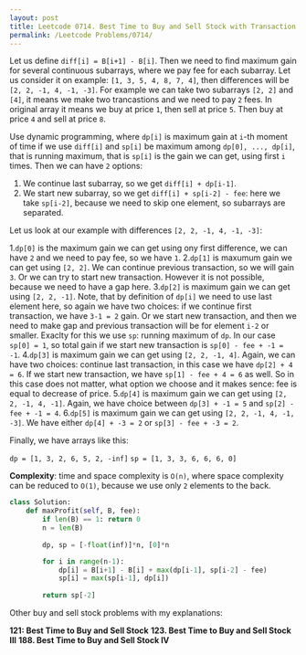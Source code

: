 ```yaml
---
layout: post
title: Leetcode 0714. Best Time to Buy and Sell Stock with Transaction Fee
permalink: /Leetcode Problems/0714/
---
```


Let us define `diff[i] = B[i+1] - B[i]`. Then we need to find maximum gain for several continuous subarrays, where we pay fee for each subarray. Let us consider it on example:
`[1, 3, 5, 4, 8, 7, 4]`, then differences will be `[2, 2, -1, 4, -1, -3]`. For example we can take two subarrays `[2, 2]` and `[4]`, it means we make two trancastions and we need to pay `2` fees. In original array it means we buy at price `1`, then sell at price `5`. Then buy at price `4` and sell at price `8`.

Use dynamic programming, where `dp[i]` is maximum gain at `i`-th moment of time if we use `diff[i]` and `sp[i]` be maximum among `dp[0], ..., dp[i]`, that is running maximum, that is `sp[i]` is the gain we can get, using first `i` times.
Then we can have `2` options:

1. We continue last subarray, so we get `diff[i] + dp[i-1]`.
2. We start new subarray, so we get `diff[i] + sp[i-2] - fee`: here we take `sp[i-2]`, because we need to skip one element, so subarrays are separated.

Let us look at our example with differences `[2, 2, -1, 4, -1, -3]`:

1.`dp[0]` is the maximum gain we can get using ony first difference, we can have `2` and we need to pay fee, so we have `1`.
2.`dp[1]` is maxumum gain we can get using `[2, 2]`. We can continue previous transaction, so we will gain `3`. Or we can try to start new transaction. However it is not possible, because we need to have a gap here.
3.`dp[2]` is maximum gain we can get using `[2, 2, -1]`. Note, that by definition of `dp[i]` we need to use last element here, so again we have two choices: if we continue first transaction, we have `3-1 = 2` gain. Or we start new transaction, and then we need to make gap and previous transaction will be for element `i-2` or smaller. Exaclty for this we use `sp`: running maximum of `dp`. In our case `sp[0] = 1`, so total gain if we start new transaction is `sp[0] - fee + -1 = -1`.
4.`dp[3]` is maximum gain we can get using `[2, 2, -1, 4]`. Again, we can have two choices: continue last transaction, in this case we have `dp[2] + 4 = 6`. If we start new transaction, we have `sp[1] - fee + 4 = 6` as well. So in this case does not matter, what option we choose and it makes sence: fee is equal to decrease of price.
5.`dp[4]` is maximum gain we can get using `[2, 2, -1, 4, -1]`. Again, we have choice between `dp[3] + -1 = 5` and `sp[2] - fee + -1 = 4`.
6.`dp[5]` is maximum gain we can get using `[2, 2, -1, 4, -1, -3]`. We have either `dp[4] + -3 = 2` or `sp[3] - fee + -3 = 2`.

Finally, we have arrays like this:

`dp = [1, 3, 2, 6, 5, 2, -inf]`
`sp = [1, 3, 3, 6, 6, 6, 0]`

**Complexity**: time and space complexity is `O(n)`, where space complexity can be reduced to `O(1)`, because we use only `2` elements to the back.

```python
class Solution:
    def maxProfit(self, B, fee):
        if len(B) == 1: return 0
        n = len(B)
        
        dp, sp = [-float(inf)]*n, [0]*n

        for i in range(n-1):
            dp[i] = B[i+1] - B[i] + max(dp[i-1], sp[i-2] - fee)
            sp[i] = max(sp[i-1], dp[i])
             
        return sp[-2] 
```

Other buy and sell stock problems with my explanations:

**121: Best Time to Buy and Sell Stock**
**123. Best Time to Buy and Sell Stock III**
**188. Best Time to Buy and Sell Stock IV**
